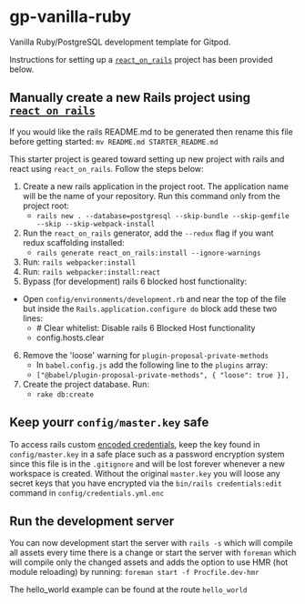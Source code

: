 # gp-vanilla-ruby
Vanilla Ruby/PostgreSQL development template for Gitpod.

Instructions for setting up a [`react_on_rails`](https://github.com/shakacode/react_on_rails) project has been provided below. 

## Manually create a new Rails project using [`react_on_rails`](https://github.com/shakacode/react_on_rails)
If you would like the rails README.md to be generated then rename this file before getting started: `mv README.md STARTER_README.md`

This starter project is geared toward setting up new project with rails and react using `react_on_rails`. Follow the steps below:
1. Create a new rails application in the project root. The application name will be the name of your repository. Run this command only from the project root:
    - `rails new . --database=postgresql --skip-bundle --skip-gemfile --skip --skip-webpack-install`
2. Run the `react_on_rails` generator, add the `--redux` flag if you want redux scaffolding installed:
    - `rails generate react_on_rails:install --ignore-warnings`
3. Run: `rails webpacker:install`
4. Run: `rails webpacker:install:react`
5. Bypass (for development) rails 6 blocked host functionality:
  - Open `config/environments/development.rb` and near the top of the file but inside the `Rails.application.configure do` block add these two lines:
    -  \# Clear whitelist: Disable rails 6 Blocked Host functionality
    - config.hosts.clear
6. Remove the 'loose' warning for `plugin-proposal-private-methods`
    - In `babel.config.js` add the following line to the `plugins` array:
    - `["@babel/plugin-proposal-private-methods", { "loose": true }],`
7. Create the project database. Run:
    - `rake db:create`

## Keep yourr `config/master.key` safe
To access rails custom [encoded credentials](https://guides.rubyonrails.org/security.html#custom-credentials), keep the key found in `config/master.key` in a safe place such as a password encryption system since this file is in the `.gitignore` and will be lost forever whenever a new workspace is created. Without the original `master.key` you will loose any secret keys that you have encrypted via the `bin/rails credentials:edit` command in `config/credentials.yml.enc`

## Run the development server
You can now development start the server with `rails -s` which will compile all assets every time there is a change or start the server with `foreman` which will compile only the changed assets and adds the option to use HMR (hot module reloading) by running: `foreman start -f Procfile.dev-hmr`

The hello_world example can be found at the route `hello_world`




